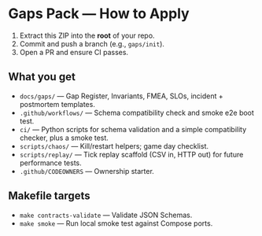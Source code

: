 # Gaps Pack — How to Apply

1. Extract this ZIP into the **root** of your repo.
2. Commit and push a branch (e.g., `gaps/init`).
3. Open a PR and ensure CI passes.

## What you get
- `docs/gaps/` — Gap Register, Invariants, FMEA, SLOs, incident + postmortem templates.
- `.github/workflows/` — Schema compatibility check and smoke e2e boot test.
- `ci/` — Python scripts for schema validation and a simple compatibility checker, plus a smoke test.
- `scripts/chaos/` — Kill/restart helpers; game day checklist.
- `scripts/replay/` — Tick replay scaffold (CSV in, HTTP out) for future performance tests.
- `.github/CODEOWNERS` — Ownership starter.

## Makefile targets
- `make contracts-validate` — Validate JSON Schemas.
- `make smoke` — Run local smoke test against Compose ports.
